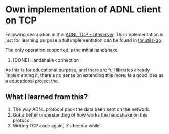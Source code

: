# Own implementation of ADNL client on TCP 

Following description in this [ADNL TCP - Liteserver](https://docs.ton.org/develop/network/adnl-tcp). This implementation is just for learning purpose a full implementation can be found in [tonutils-go](https://github.com/xssnick/tonutils-go/tree/master).

The only operation supported is the initial handshake.
1. [DONE] Handshake connection

As this is for educational purpose, and there are full libraries already implementing it, there's no sense on extending this more. Is a good idea as a educational project tho.

## What I learned from this?

1. The way ADNL protocol pack the data been sent on the network.
2. Got a better understanding of how works the handshake on this protocol.
3. Writing TCP code again, it's been a while. 

